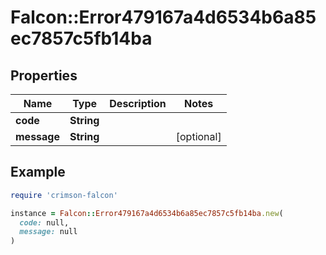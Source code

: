 # Falcon::Error479167a4d6534b6a85ec7857c5fb14ba

## Properties

| Name | Type | Description | Notes |
| ---- | ---- | ----------- | ----- |
| **code** | **String** |  |  |
| **message** | **String** |  | [optional] |

## Example

```ruby
require 'crimson-falcon'

instance = Falcon::Error479167a4d6534b6a85ec7857c5fb14ba.new(
  code: null,
  message: null
)
```

